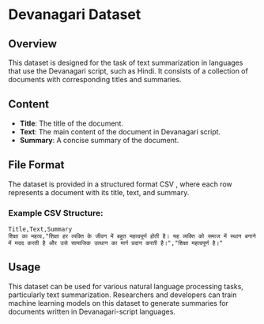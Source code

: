 
# Devanagari  Dataset

## Overview
This dataset is designed for the task of text summarization in languages that use the Devanagari script, such as Hindi. It consists of a collection of documents with corresponding titles and summaries.

## Content
- **Title**: The title of the document.
- **Text**: The main content of the document in Devanagari script.
- **Summary**: A concise summary of the document.

## File Format
The dataset is provided in a structured format CSV , where each row represents a document with its title, text, and summary.

### Example CSV Structure:
```
Title,Text,Summary
शिक्षा का महत्व,"शिक्षा हर व्यक्ति के जीवन में बहुत महत्वपूर्ण होती है। यह व्यक्ति को समाज में स्थान बनाने में मदद करती है और उसे सामाजिक उत्थान का मार्ग प्रदान करती है।","शिक्षा महत्वपूर्ण है।"
```

## Usage
This dataset can be used for various natural language processing tasks, particularly text summarization. Researchers and developers can train machine learning models on this dataset to generate summaries for documents written in Devanagari-script languages.

